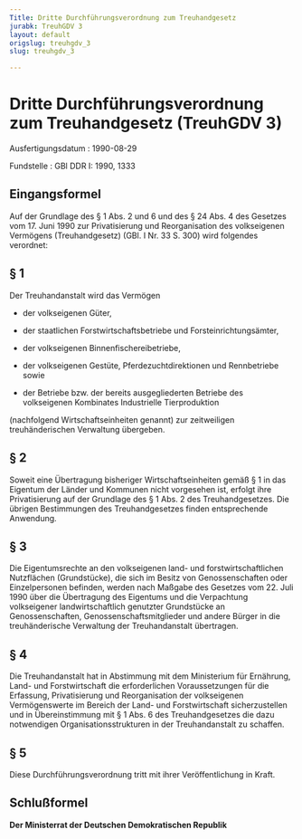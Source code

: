 ```yaml
---
Title: Dritte Durchführungsverordnung zum Treuhandgesetz
jurabk: TreuhGDV 3
layout: default
origslug: treuhgdv_3
slug: treuhgdv_3

---
```


# Dritte Durchführungsverordnung zum Treuhandgesetz (TreuhGDV 3)

Ausfertigungsdatum
:   1990-08-29

Fundstelle
:   GBl DDR I: 1990, 1333

## Eingangsformel

Auf der Grundlage des § 1 Abs. 2 und 6 und des § 24 Abs. 4 des
Gesetzes vom 17. Juni 1990 zur Privatisierung und Reorganisation des
volkseigenen Vermögens (Treuhandgesetz) (GBl. I Nr. 33 S. 300) wird
folgendes verordnet:

## § 1

Der Treuhandanstalt wird das Vermögen

-   der volkseigenen Güter,


-   der staatlichen Forstwirtschaftsbetriebe und Forsteinrichtungsämter,


-   der volkseigenen Binnenfischereibetriebe,


-   der volkseigenen Gestüte, Pferdezuchtdirektionen und Rennbetriebe
    sowie


-   der Betriebe bzw. der bereits ausgegliederten Betriebe des
    volkseigenen Kombinates Industrielle Tierproduktion



(nachfolgend Wirtschaftseinheiten genannt) zur zeitweiligen
treuhänderischen Verwaltung übergeben.

## § 2

Soweit eine Übertragung bisheriger Wirtschaftseinheiten gemäß § 1 in
das Eigentum der Länder und Kommunen nicht vorgesehen ist, erfolgt
ihre Privatisierung auf der Grundlage des § 1 Abs. 2 des
Treuhandgesetzes. Die übrigen Bestimmungen des Treuhandgesetzes finden
entsprechende Anwendung.

## § 3

Die Eigentumsrechte an den volkseigenen land- und
forstwirtschaftlichen Nutzflächen (Grundstücke), die sich im Besitz
von Genossenschaften oder Einzelpersonen befinden, werden nach Maßgabe
des Gesetzes vom 22. Juli 1990 über die Übertragung des Eigentums und
die Verpachtung volkseigener landwirtschaftlich genutzter Grundstücke
an Genossenschaften, Genossenschaftsmitglieder und andere Bürger in
die treuhänderische Verwaltung der Treuhandanstalt übertragen.

## § 4

Die Treuhandanstalt hat in Abstimmung mit dem Ministerium für
Ernährung, Land- und Forstwirtschaft die erforderlichen
Voraussetzungen für die Erfassung, Privatisierung und Reorganisation
der volkseigenen Vermögenswerte im Bereich der Land- und
Forstwirtschaft sicherzustellen und in Übereinstimmung mit § 1 Abs. 6
des Treuhandgesetzes die dazu notwendigen Organisationsstrukturen in
der Treuhandanstalt zu schaffen.

## § 5

Diese Durchführungsverordnung tritt mit ihrer Veröffentlichung in
Kraft.

## Schlußformel

**Der Ministerrat der Deutschen Demokratischen Republik**

